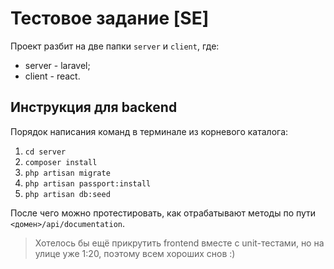 # Тестовое задание [SE]
Проект разбит на две папки `server` и `client`, где:
- server - laravel;
- client - react.

## Инструкция для backend
Порядок написания команд в терминале из корневого каталога:
1. `cd server`
2. `composer install`
3. `php artisan migrate`
4. `php artisan passport:install`
5. `php artisan db:seed`

После чего можно протестировать, как отрабатывают методы по пути `<домен>/api/documentation`.

> Хотелось бы ещё прикрутить frontend вместе с unit-тестами, но на улице уже 1:20, поэтому всем хороших снов :)
